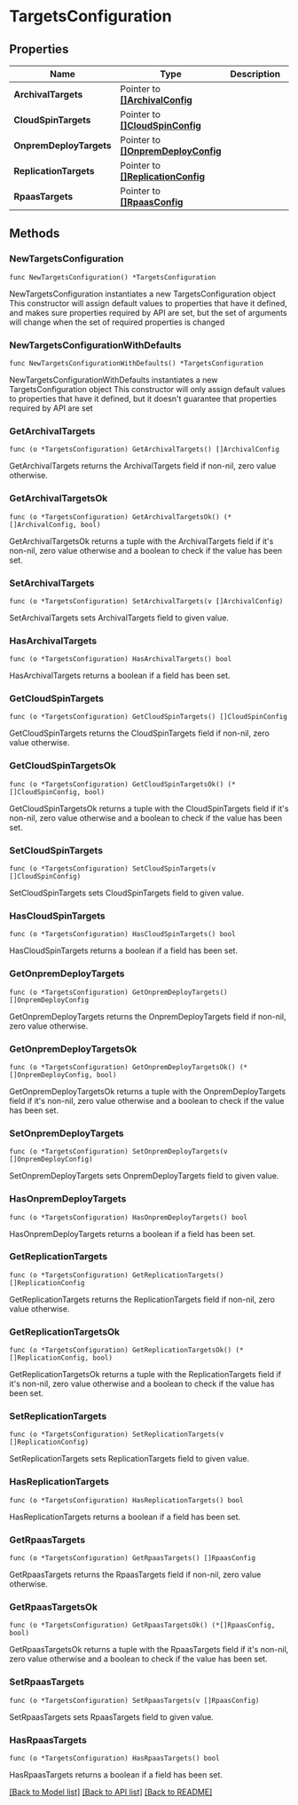 # TargetsConfiguration

## Properties

Name | Type | Description | Notes
------------ | ------------- | ------------- | -------------
**ArchivalTargets** | Pointer to [**[]ArchivalConfig**](ArchivalConfig.md) |  | [optional] 
**CloudSpinTargets** | Pointer to [**[]CloudSpinConfig**](CloudSpinConfig.md) |  | [optional] 
**OnpremDeployTargets** | Pointer to [**[]OnpremDeployConfig**](OnpremDeployConfig.md) |  | [optional] 
**ReplicationTargets** | Pointer to [**[]ReplicationConfig**](ReplicationConfig.md) |  | [optional] 
**RpaasTargets** | Pointer to [**[]RpaasConfig**](RpaasConfig.md) |  | [optional] 

## Methods

### NewTargetsConfiguration

`func NewTargetsConfiguration() *TargetsConfiguration`

NewTargetsConfiguration instantiates a new TargetsConfiguration object
This constructor will assign default values to properties that have it defined,
and makes sure properties required by API are set, but the set of arguments
will change when the set of required properties is changed

### NewTargetsConfigurationWithDefaults

`func NewTargetsConfigurationWithDefaults() *TargetsConfiguration`

NewTargetsConfigurationWithDefaults instantiates a new TargetsConfiguration object
This constructor will only assign default values to properties that have it defined,
but it doesn't guarantee that properties required by API are set

### GetArchivalTargets

`func (o *TargetsConfiguration) GetArchivalTargets() []ArchivalConfig`

GetArchivalTargets returns the ArchivalTargets field if non-nil, zero value otherwise.

### GetArchivalTargetsOk

`func (o *TargetsConfiguration) GetArchivalTargetsOk() (*[]ArchivalConfig, bool)`

GetArchivalTargetsOk returns a tuple with the ArchivalTargets field if it's non-nil, zero value otherwise
and a boolean to check if the value has been set.

### SetArchivalTargets

`func (o *TargetsConfiguration) SetArchivalTargets(v []ArchivalConfig)`

SetArchivalTargets sets ArchivalTargets field to given value.

### HasArchivalTargets

`func (o *TargetsConfiguration) HasArchivalTargets() bool`

HasArchivalTargets returns a boolean if a field has been set.

### GetCloudSpinTargets

`func (o *TargetsConfiguration) GetCloudSpinTargets() []CloudSpinConfig`

GetCloudSpinTargets returns the CloudSpinTargets field if non-nil, zero value otherwise.

### GetCloudSpinTargetsOk

`func (o *TargetsConfiguration) GetCloudSpinTargetsOk() (*[]CloudSpinConfig, bool)`

GetCloudSpinTargetsOk returns a tuple with the CloudSpinTargets field if it's non-nil, zero value otherwise
and a boolean to check if the value has been set.

### SetCloudSpinTargets

`func (o *TargetsConfiguration) SetCloudSpinTargets(v []CloudSpinConfig)`

SetCloudSpinTargets sets CloudSpinTargets field to given value.

### HasCloudSpinTargets

`func (o *TargetsConfiguration) HasCloudSpinTargets() bool`

HasCloudSpinTargets returns a boolean if a field has been set.

### GetOnpremDeployTargets

`func (o *TargetsConfiguration) GetOnpremDeployTargets() []OnpremDeployConfig`

GetOnpremDeployTargets returns the OnpremDeployTargets field if non-nil, zero value otherwise.

### GetOnpremDeployTargetsOk

`func (o *TargetsConfiguration) GetOnpremDeployTargetsOk() (*[]OnpremDeployConfig, bool)`

GetOnpremDeployTargetsOk returns a tuple with the OnpremDeployTargets field if it's non-nil, zero value otherwise
and a boolean to check if the value has been set.

### SetOnpremDeployTargets

`func (o *TargetsConfiguration) SetOnpremDeployTargets(v []OnpremDeployConfig)`

SetOnpremDeployTargets sets OnpremDeployTargets field to given value.

### HasOnpremDeployTargets

`func (o *TargetsConfiguration) HasOnpremDeployTargets() bool`

HasOnpremDeployTargets returns a boolean if a field has been set.

### GetReplicationTargets

`func (o *TargetsConfiguration) GetReplicationTargets() []ReplicationConfig`

GetReplicationTargets returns the ReplicationTargets field if non-nil, zero value otherwise.

### GetReplicationTargetsOk

`func (o *TargetsConfiguration) GetReplicationTargetsOk() (*[]ReplicationConfig, bool)`

GetReplicationTargetsOk returns a tuple with the ReplicationTargets field if it's non-nil, zero value otherwise
and a boolean to check if the value has been set.

### SetReplicationTargets

`func (o *TargetsConfiguration) SetReplicationTargets(v []ReplicationConfig)`

SetReplicationTargets sets ReplicationTargets field to given value.

### HasReplicationTargets

`func (o *TargetsConfiguration) HasReplicationTargets() bool`

HasReplicationTargets returns a boolean if a field has been set.

### GetRpaasTargets

`func (o *TargetsConfiguration) GetRpaasTargets() []RpaasConfig`

GetRpaasTargets returns the RpaasTargets field if non-nil, zero value otherwise.

### GetRpaasTargetsOk

`func (o *TargetsConfiguration) GetRpaasTargetsOk() (*[]RpaasConfig, bool)`

GetRpaasTargetsOk returns a tuple with the RpaasTargets field if it's non-nil, zero value otherwise
and a boolean to check if the value has been set.

### SetRpaasTargets

`func (o *TargetsConfiguration) SetRpaasTargets(v []RpaasConfig)`

SetRpaasTargets sets RpaasTargets field to given value.

### HasRpaasTargets

`func (o *TargetsConfiguration) HasRpaasTargets() bool`

HasRpaasTargets returns a boolean if a field has been set.


[[Back to Model list]](../README.md#documentation-for-models) [[Back to API list]](../README.md#documentation-for-api-endpoints) [[Back to README]](../README.md)


